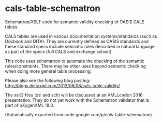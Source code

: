 # cals-table-schematron

Schematron/XSLT code for semantic validity checking of OASIS CALS tables

CALS tables are used in various documentation systems/standards (such as Docbook and DITA). They are currently defined as OASIS standards and these standard specs include semantic rules described in natural language as part of the specs (full CALS and exchange subset).

This code uses schematron to automate the checking of the semantic rules/constraints. There may be other uses beyond semantic checking when doing more general table processing.

Please also see the following blog posting:  http://blogs.deltaxml.com/2013/08/08/cals-table-validity/

The xslt3 files (xsl and sch) will be discussed at an XMLLondon 2016 presentation.  They do not yet work with the Schematron validator that is part of oXygenXML 18.0.

(Automatically exported from code.google.com/p/cals-table-schematron)
